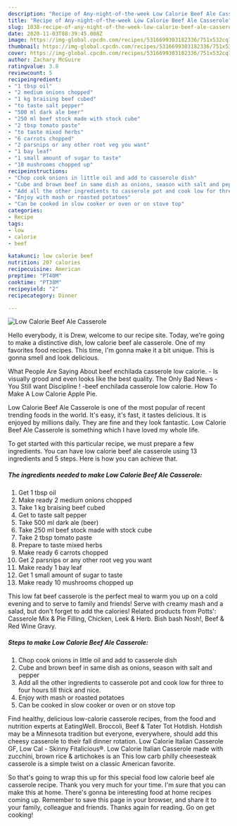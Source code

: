```yaml
---
description: "Recipe of Any-night-of-the-week Low Calorie Beef Ale Casserole"
title: "Recipe of Any-night-of-the-week Low Calorie Beef Ale Casserole"
slug: 1038-recipe-of-any-night-of-the-week-low-calorie-beef-ale-casserole
date: 2020-11-03T08:39:45.008Z
image: https://img-global.cpcdn.com/recipes/5316699303182336/751x532cq70/low-calorie-beef-ale-casserole-recipe-main-photo.jpg
thumbnail: https://img-global.cpcdn.com/recipes/5316699303182336/751x532cq70/low-calorie-beef-ale-casserole-recipe-main-photo.jpg
cover: https://img-global.cpcdn.com/recipes/5316699303182336/751x532cq70/low-calorie-beef-ale-casserole-recipe-main-photo.jpg
author: Zachary McGuire
ratingvalue: 3.8
reviewcount: 5
recipeingredient:
- "1 tbsp oil"
- "2 medium onions chopped"
- "1 kg braising beef cubed"
- "to taste salt pepper"
- "500 ml dark ale beer"
- "250 ml beef stock made with stock cube"
- "2 tbsp tomato paste"
- "to taste mixed herbs"
- "6 carrots chopped"
- "2 parsnips or any other root veg you want"
- "1 bay leaf"
- "1 small amount of sugar to taste"
- "10 mushrooms chopped up"
recipeinstructions:
- "Chop cook onions in little oil and add to casserole dish"
- "Cube and brown beef in same dish as onions, season with salt and pepper"
- "Add all the other ingredients to casserole pot and cook low for three to four hours till thick and nice."
- "Enjoy with mash or roasted potatoes"
- "Can be cooked in slow cooker or oven or on stove top"
categories:
- Recipe
tags:
- low
- calorie
- beef

katakunci: low calorie beef 
nutrition: 207 calories
recipecuisine: American
preptime: "PT40M"
cooktime: "PT38M"
recipeyield: "2"
recipecategory: Dinner

---
```



![Low Calorie Beef Ale Casserole](https://img-global.cpcdn.com/recipes/5316699303182336/751x532cq70/low-calorie-beef-ale-casserole-recipe-main-photo.jpg)

Hello everybody, it is Drew, welcome to our recipe site. Today, we're going to make a distinctive dish, low calorie beef ale casserole. One of my favorites food recipes. This time, I'm gonna make it a bit unique. This is gonna smell and look delicious.

What People Are Saying About beef enchilada casserole low calorie. - Is visually grood and even looks like the best quality. The Only Bad News - You Still want Discipline ! -beef enchilada casserole low calorie. How To Make A Low Calorie Apple Pie.

Low Calorie Beef Ale Casserole is one of the most popular of recent trending foods in the world. It's easy, it's fast, it tastes delicious. It is enjoyed by millions daily. They are fine and they look fantastic. Low Calorie Beef Ale Casserole is something which I have loved my whole life.


To get started with this particular recipe, we must prepare a few ingredients. You can have low calorie beef ale casserole using 13 ingredients and 5 steps. Here is how you can achieve that.

<!--inarticleads1-->

##### The ingredients needed to make Low Calorie Beef Ale Casserole:

1. Get 1 tbsp oil
1. Make ready 2 medium onions chopped
1. Take 1 kg braising beef cubed
1. Get to taste salt pepper
1. Take 500 ml dark ale (beer)
1. Take 250 ml beef stock made with stock cube
1. Take 2 tbsp tomato paste
1. Prepare to taste mixed herbs
1. Make ready 6 carrots chopped
1. Get 2 parsnips or any other root veg you want
1. Make ready 1 bay leaf
1. Get 1 small amount of sugar to taste
1. Make ready 10 mushrooms chopped up


This low fat beef casserole is the perfect meal to warm you up on a cold evening and to serve to family and friends! Serve with creamy mash and a salad, but don&#39;t forget to add the calories! Related products from Potts&#39;: Casserole Mix &amp; Pie Filling, Chicken, Leek &amp; Herb. Bish bash Nosh!, Beef &amp; Red Wine Gravy. 

<!--inarticleads2-->

##### Steps to make Low Calorie Beef Ale Casserole:

1. Chop cook onions in little oil and add to casserole dish
1. Cube and brown beef in same dish as onions, season with salt and pepper
1. Add all the other ingredients to casserole pot and cook low for three to four hours till thick and nice.
1. Enjoy with mash or roasted potatoes
1. Can be cooked in slow cooker or oven or on stove top


Find healthy, delicious low-calorie casserole recipes, from the food and nutrition experts at EatingWell. Broccoli, Beef &amp; Tater Tot Hotdish. Hotdish may be a Minnesota tradition but everyone, everywhere, should add this cheesy casserole to their fall dinner rotation. Low Calorie Italian Casserole GF, Low Cal - Skinny Fitalicious®. Low Calorie Italian Casserole made with zucchini, brown rice &amp; artichokes is an This low carb philly cheesesteak casserole is a simple twist on a classic American favorite. 

So that's going to wrap this up for this special food low calorie beef ale casserole recipe. Thank you very much for your time. I'm sure that you can make this at home. There's gonna be interesting food at home recipes coming up. Remember to save this page in your browser, and share it to your family, colleague and friends. Thanks again for reading. Go on get cooking!
